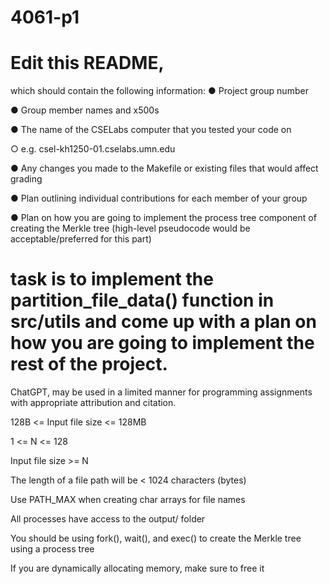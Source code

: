 # 4061-p1
# Edit this README, 
which should contain the following
information:
● Project group number

● Group member names and x500s

● The name of the CSELabs computer that you tested your code on

  ○ e.g. csel-kh1250-01.cselabs.umn.edu

● Any changes you made to the Makefile or existing files that would affect grading

● Plan outlining individual contributions for each member of your group

● Plan on how you are going to implement the process tree component of creating the Merkle tree
(high-level pseudocode would be acceptable/preferred for this part)


# task is to implement the partition_file_data() function in src/utils and come up with a plan on how you are going to implement the rest of the project.
ChatGPT, may be used in a limited manner for programming assignments with appropriate attribution and citation.

128B <= Input file size <= 128MB

1 <= N <= 128


Input file size >= N

The length of a file path will be < 1024 characters (bytes)

Use PATH_MAX when creating char arrays for file names

All processes have access to the output/ folder

You should be using fork(), wait(), and exec() to create the Merkle tree using a process tree

If you are dynamically allocating memory, make sure to free it


